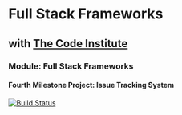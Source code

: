 # Full Stack Frameworks

## with [The Code Institute](https://codeinstitute.net/)

### Module: Full Stack Frameworks

#### Fourth Milestone Project: Issue Tracking System



[![Build Status](https://travis-ci.org/KittyMcDonagh/kmcd-issue-tracking-project.svg?branch=master)](https://travis-ci.org/KittyMcDonagh/kmcd-issue-tracking-project)

